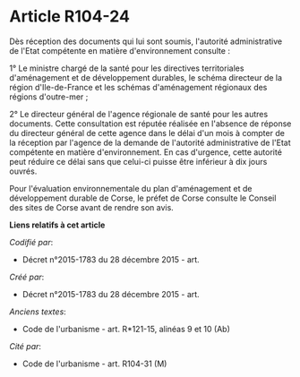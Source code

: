 # Article R104-24

Dès réception des documents qui lui sont soumis, l'autorité administrative de l'Etat compétente en matière d'environnement
consulte :

1° Le ministre chargé de la santé pour les directives territoriales d'aménagement et de développement durables, le schéma
directeur de la région d'Ile-de-France et les schémas d'aménagement régionaux des régions d'outre-mer ;

2° Le directeur général de l'agence régionale de santé pour les autres documents. Cette consultation est réputée réalisée en
l'absence de réponse du directeur général de cette agence dans le délai d'un mois à compter de la réception par l'agence de
la demande de l'autorité administrative de l'Etat compétente en matière d'environnement. En cas d'urgence, cette autorité
peut réduire ce délai sans que celui-ci puisse être inférieur à dix jours ouvrés.

Pour l'évaluation environnementale du plan d'aménagement et de développement durable de Corse, le préfet de Corse consulte le
Conseil des sites de Corse avant de rendre son avis.

**Liens relatifs à cet article**

_Codifié par_:

  - Décret n°2015-1783 du 28 décembre 2015 - art.

_Créé par_:

  - Décret n°2015-1783 du 28 décembre 2015 - art.

_Anciens textes_:

  - Code de l'urbanisme - art. R*121-15, alinéas 9 et 10 (Ab)

_Cité par_:

  - Code de l'urbanisme - art. R104-31 (M)
